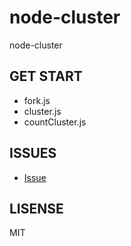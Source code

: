 # node-cluster
node-cluster

## GET START

* fork.js
* cluster.js
* countCluster.js


## ISSUES
* [Issue](https://github.com/sunNode/node-cluster/new/master?Issues)



## LISENSE
MIT
